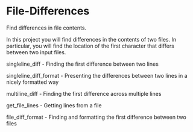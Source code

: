 # File-Differences
Find differences in file contents.

In this project you will find differences in the contents of two files. In particular, you will find the location of the first character that differs between two input files. 

singleline_diff - Finding the first difference between two lines

singleline_diff_format - Presenting the differences between two lines in a nicely formatted way

multiline_diff - Finding the first difference across multiple lines

get_file_lines - Getting lines from a file

file_diff_format - Finding and formatting the first difference between two files

